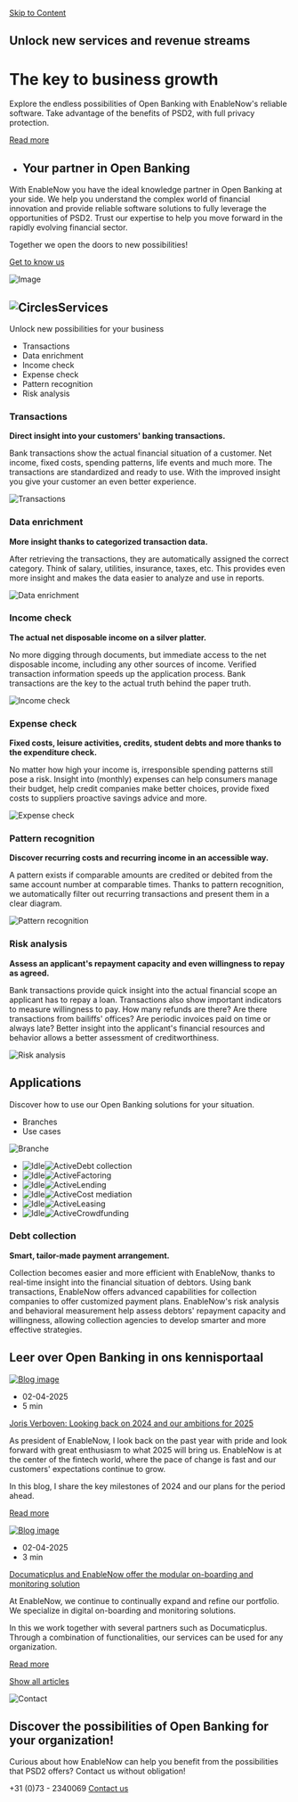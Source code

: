 [Skip to Content](https://www.enablenow.nl/en#main)

## Unlock new services and revenue streams

# The **key** to business growth

Explore the endless possibilities of Open Banking with EnableNow's reliable software. Take advantage of the benefits of PSD2, with full privacy protection.

[Read more](https://www.enablenow.nl/en#diensten)

- ## Your partner in Open Banking





With EnableNow you have the ideal knowledge partner in Open Banking at your side. We help you understand the complex world of financial innovation and provide reliable software solutions to fully leverage the opportunities of PSD2. Trust our expertise to help you move forward in the rapidly evolving financial sector.



Together we open the doors to new possibilities!



[Get to know us](https://www.enablenow.nl/en#diensten)







![Image](https://cdn.sanity.io/images/9z6zxnnw/production/e306576816a5b28c3c1f7b5aafe1df2e5a9b9a05-7680x5120.jpg?rect=1137,0,5406,5120&w=530&h=502&fit=max&auto=format)


## ![Circles](https://www.enablenow.nl/_next/static/media/circles.ff7cda9b.svg)Services

Unlock new possibilities for your business

- Transactions
- Data enrichment
- Income check
- Expense check
- Pattern recognition
- Risk analysis

### Transactions

**Direct insight into your customers' banking transactions.**

Bank transactions show the actual financial situation of a customer. Net income, fixed costs, spending patterns, life events and much more. The transactions are standardized and ready to use. With the improved insight you give your customer an even better experience.

![Transactions](https://cdn.sanity.io/images/9z6zxnnw/production/4da05167e17e1229381b23e952cd86d7e1b47259-1177x890.png?w=1000&q=95&fit=max&auto=format)

### Data enrichment

**More insight thanks to categorized transaction data.**

After retrieving the transactions, they are automatically assigned the correct category. Think of salary, utilities, insurance, taxes, etc. This provides even more insight and makes the data easier to analyze and use in reports.

![Data enrichment](https://cdn.sanity.io/images/9z6zxnnw/production/e22187b5d1a87dbe88f31d24fda6f01088df3b9a-1353x618.png?w=1000&q=95&fit=max&auto=format)

### Income check

**The actual net disposable income on a silver platter.**

No more digging through documents, but immediate access to the net disposable income, including any other sources of income. Verified transaction information speeds up the application process. Bank transactions are the key to the actual truth behind the paper truth.

![Income check](https://cdn.sanity.io/images/9z6zxnnw/production/41e20f1debb0d7deda0d32775c4bd0fbd04669b9-1314x1016.png?w=1000&q=95&fit=max&auto=format)

### Expense check

**Fixed costs, leisure activities, credits, student debts and more thanks to the expenditure check.**

No matter how high your income is, irresponsible spending patterns still pose a risk. Insight into (monthly) expenses can help consumers manage their budget, help credit companies make better choices, provide fixed costs to suppliers proactive savings advice and more.

![Expense check](https://cdn.sanity.io/images/9z6zxnnw/production/e27304966f5678888fdd799eb891b2079d8ef357-1272x903.png?w=1000&q=95&fit=max&auto=format)

### Pattern recognition

**Discover recurring costs and recurring income in an accessible way.**

A pattern exists if comparable amounts are credited or debited from the same account number at comparable times. Thanks to pattern recognition, we automatically filter out recurring transactions and present them in a clear diagram.

![Pattern recognition](https://cdn.sanity.io/images/9z6zxnnw/production/ae7fae1bffdc9a131b0dbc393a58e19e21e0ecd7-1193x722.png?w=1000&q=95&fit=max&auto=format)

### Risk analysis

**Assess an applicant's repayment capacity and even willingness to repay as agreed.**

Bank transactions provide quick insight into the actual financial scope an applicant has to repay a loan. Transactions also show important indicators to measure willingness to pay. How many refunds are there? Are there transactions from bailiffs' offices? Are periodic invoices paid on time or always late? Better insight into the applicant's financial resources and behavior allows a better assessment of creditworthiness.

![Risk analysis](https://cdn.sanity.io/images/9z6zxnnw/production/fbfd49cf4e0562bef37b79e866189a852c7efd09-1240x758.png?w=1000&q=95&fit=max&auto=format)

## Applications

Discover how to use our Open Banking solutions for your situation.

- Branches
- Use cases

![Branche](https://cdn.sanity.io/images/9z6zxnnw/production/0ea2f327a3d027fcacc9c48b5744b5bee4c7c5a4-6000x4000.jpg?rect=0,625,6000,2750&w=1440&h=660&fit=max&auto=format)

- ![Idle](https://www.enablenow.nl/_next/static/media/indicator-idle.a754e951.svg)![Active](https://www.enablenow.nl/_next/static/media/indicator-active.443a9da0.svg)Debt collection
- ![Idle](https://www.enablenow.nl/_next/static/media/indicator-idle.a754e951.svg)![Active](https://www.enablenow.nl/_next/static/media/indicator-active.443a9da0.svg)Factoring
- ![Idle](https://www.enablenow.nl/_next/static/media/indicator-idle.a754e951.svg)![Active](https://www.enablenow.nl/_next/static/media/indicator-active.443a9da0.svg)Lending
- ![Idle](https://www.enablenow.nl/_next/static/media/indicator-idle.a754e951.svg)![Active](https://www.enablenow.nl/_next/static/media/indicator-active.443a9da0.svg)Cost mediation
- ![Idle](https://www.enablenow.nl/_next/static/media/indicator-idle.a754e951.svg)![Active](https://www.enablenow.nl/_next/static/media/indicator-active.443a9da0.svg)Leasing
- ![Idle](https://www.enablenow.nl/_next/static/media/indicator-idle.a754e951.svg)![Active](https://www.enablenow.nl/_next/static/media/indicator-active.443a9da0.svg)Crowdfunding

### Debt collection

**Smart, tailor-made payment arrangement.**

Collection becomes easier and more efficient with EnableNow, thanks to real-time insight into the financial situation of debtors. Using bank transactions, EnableNow offers advanced capabilities for collection companies to offer customized payment plans. EnableNow's risk analysis and behavioral measurement help assess debtors' repayment capacity and willingness, allowing collection agencies to develop smarter and more effective strategies.

## Leer over Open Banking in ons kennisportaal

[![Blog image](https://cdn.sanity.io/images/9z6zxnnw/production/29171b850efb4357c5ec44a8f9529fa5fe5eef5c-1200x627.jpg?rect=0,89,1200,450&w=640&h=240&fit=max&auto=format)](https://www.enablenow.nl/en/blog/joris-verboven-looking-back-on-2024-and-our-ambitions-for-2025)

- 02-04-2025
- 5 min

[Joris Verboven: Looking back on 2024 and our ambitions for 2025](https://www.enablenow.nl/en/blog/joris-verboven-looking-back-on-2024-and-our-ambitions-for-2025)

As president of EnableNow, I look back on the past year with pride and look forward with great enthusiasm to what 2025 will bring us. EnableNow is at the center of the fintech world, where the pace of change is fast and our customers' expectations continue to grow.

In this blog, I share the key milestones of 2024 and our plans for the period ahead.

[Read more](https://www.enablenow.nl/en/blog/joris-verboven-looking-back-on-2024-and-our-ambitions-for-2025)

[![Blog image](https://cdn.sanity.io/images/9z6zxnnw/production/567ca3877b98f7154cb1000be499b0626af6835d-6557x4371.jpg?rect=0,957,6557,2459&w=640&h=240&fit=max&auto=format)](https://www.enablenow.nl/en/blog/documaticplus-and-enablenow-offer-the-modular-on-boarding-and-monitoring-solution)

- 02-04-2025
- 3 min

[Documaticplus and EnableNow offer the modular on-boarding and monitoring solution](https://www.enablenow.nl/en/blog/documaticplus-and-enablenow-offer-the-modular-on-boarding-and-monitoring-solution)

At EnableNow, we continue to continually expand and refine our portfolio. We specialize in digital on-boarding and monitoring solutions.

In this we work together with several partners such as Documaticplus. Through a combination of functionalities, our services can be used for any organization.

[Read more](https://www.enablenow.nl/en/blog/documaticplus-and-enablenow-offer-the-modular-on-boarding-and-monitoring-solution)

[Show all articles](https://www.enablenow.nl/en/blog)

![Contact](https://www.enablenow.nl/_next/image?url=%2F_next%2Fstatic%2Fmedia%2Fphone.d52d25ea.png&w=2048&q=75)

## Discover the possibilities of Open Banking for your organization!

Curious about how EnableNow can help you benefit from the possibilities that PSD2 offers? Contact us without obligation!

+31 (0)73 - 2340069 [Contact us](https://www.enablenow.nl/en/contact)